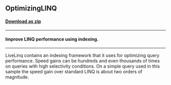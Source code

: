## OptimizingLINQ
#### [Download as zip](https://grapecity.github.io/DownGit/#/home?url=https://github.com/GrapeCity/ComponentOne-WinForms-Samples/tree/master/NetFramework\DataSource\CS\LiveLinq\GettingStarted\OptimizingLINQ)
____
#### Improve LINQ performance using indexing.
____
LiveLinq contains an indexing framework that it uses for optimizing query performance.
Speed gains can be hundreds and even thousands of times on queries with high selectivity conditions.
On a simple query used in this sample the speed gain over standard LINQ is about two orders of magnitude.
